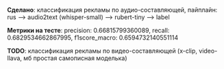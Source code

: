 **Сделано**: классификация рекламы по аудио-составляющей, пайплайн: rus --> audio2text (whisper-small) --> rubert-tiny --> label

**Метрики на тесте**: precision: 0.66815799360089, recall: 0.6829534662867995, f1score_macro: 0.6594732140551114

**TODO**: классификация рекламы по видео-составляющей (x-clip, video-llava, мб простая самописная моделька)
